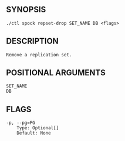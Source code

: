 ## SYNOPSIS
    ./ctl spock repset-drop SET_NAME DB <flags>
 
## DESCRIPTION
    Remove a replication set.
 
## POSITIONAL ARGUMENTS
    SET_NAME
    DB
 
## FLAGS
    -p, --pg=PG
        Type: Optional[]
        Default: None
